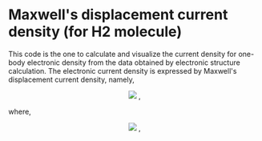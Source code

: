 # Maxwell's displacement current density (for H2 molecule)

This code is the one to calculate and visualize the current density for one-body electronic density from the data obtained by electronic structure calculation. The electronic current density is expressed by Maxwell's displacement current density, namely, 

<div align="center">
<img src="https://latex.codecogs.com/gif.latex?{\bf&space;j}&space;({\bf&space;x},t)&space;\equiv&space;\frac{1}{4\pi}&space;\frac{\partial}{\partial&space;t}{\bf&space;E}&space;({\bf&space;x},t)" /> ,
</div>

where, 

<div align="center">
<img src="https://latex.codecogs.com/gif.latex?{\bf&space;E}&space;({\bf&space;x},t)&space;\equiv&space;-&space;\int&space;d{\bf&space;r}&space;\frac{{\bf&space;x}-{\bf&space;r}}{|{\bf&space;x}-{\bf&space;r}|^3}&space;\rho&space;_e&space;({\bf&space;r},t)" /> ,
</div>
